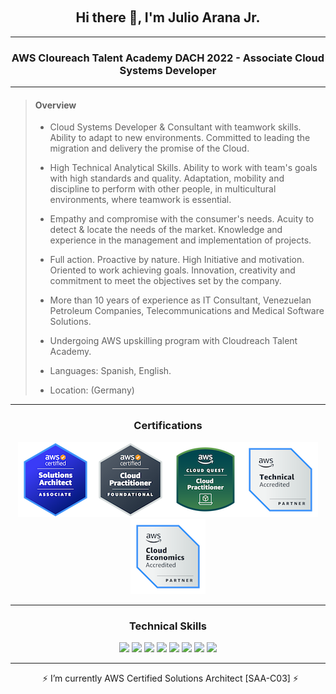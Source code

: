 &nbsp;
<h2 align="center">Hi there 👋, I'm Julio Arana Jr.</h2>
<hr align="center" size="6" width="100%"  color="green"></hr>

<h3 align="center">AWS Cloureach Talent Academy DACH 2022 - Associate Cloud Systems Developer</h3>
<hr align="center" size="6" width="100%"  color="green"></hr>

> #### **Overview**
> - Cloud Systems Developer & Consultant with teamwork skills. Ability to adapt to new environments. Committed to leading the migration and delivery the promise of the Cloud.
> 
> - High Technical Analytical Skills. Ability to work with team's goals with high standards and quality. Adaptation, mobility and discipline to perform with other people, in multicultural environments, where teamwork is essential.
> 
> - Empathy and compromise with the consumer's needs. Acuity to detect &  locate the needs of the market. Knowledge and experience in the management and implementation of projects.
> 
> - Full action. Proactive by nature. High Initiative and motivation.  Oriented to work achieving goals. Innovation, creativity and commitment to meet the objectives set by the company.
> 
> - More than 10 years of experience as IT Consultant, Venezuelan Petroleum Companies, Telecommunications and Medical Software Solutions.
> - Undergoing AWS upskilling program with Cloudreach Talent Academy.
> - Languages: Spanish, English.
> - Location: (Germany)

<hr align="center" size="6" width="100%"  color="green"></hr>
<h3 align="center">Certifications</h3>
<div align="center"><img src=https://github.com/julioaranajr/julioaranajr/blob/main/aws-certified-saa-120x120.png><img src=https://github.com/julioaranajr/julioaranajr/blob/main/aws-certified-cloud-practitioner-120x120.png><img src=https://github.com/julioaranajr/julioaranajr/blob/main/aws-cloud-quest-cloud-practitioner-120x120.png><img src=https://github.com/julioaranajr/julioaranajr/blob/main/aws-partner-accreditation-technical-120x120.png><img src=https://github.com/julioaranajr/julioaranajr/blob/main/aws-partner-cloud-economics-accreditation-120x120.png><div/>
<hr align="center" size="6" width="100%"  color="green"></hr>
      <h3 align="center">Technical Skills</h3>
<p align="center">
      <img src=https://img.shields.io/badge/html5-silver.svg?style=for-the-badge&logo=html5>
      <img src=https://img.shields.io/badge/css3-orange.svg?style=for-the-badge&logo=css3>
      <img src=https://img.shields.io/badge/javascript-grey.svg?style=for-the-badge&logo=javascript>
      <img src=https://img.shields.io/badge/boto3-%231572B6.svg?style=for-the-badge&logo=amazonaws>
      <img src=https://img.shields.io/badge/python-silver?style=for-the-badge&logo=python> 
      <img src=https://img.shields.io/badge/lambda-orange.svg?style=for-the-badge&logo=amazonaws>
      <img src=https://img.shields.io/badge/Windows-%231572B6?style=for-the-badge&logo=windows>
      <img src=https://img.shields.io/badge/mysql-silver.svg?style=for-the-badge&logo=mysql>
</p>
<hr align="center" size="6" width="100%"  color="green"></hr>

&nbsp;
⚡ I’m currently AWS Certified Solutions Architect [SAA-C03]  ⚡
